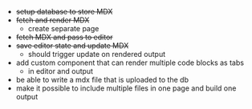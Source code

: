 - ~~setup database to store MDX~~
- ~~fetch and render MDX~~
  - create separate page
- ~~fetch MDX and pass to editor~~
- ~~save editor state and update MDX~~
  - should trigger update on rendered output
- add custom component that can render multiple code blocks as tabs
  - in editor and output
- be able to write a mdx file that is uploaded to the db
- make it possible to include multiple files in one page and build one output